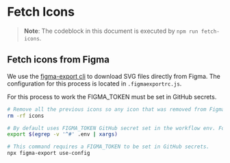 # Fetch Icons

> **Note**: The codeblock in this document is executed by `npm run fetch-icons`.

## Fetch icons from Figma

We use the [figma-export cli](https://github.com/marcomontalbano/figma-export) to download
SVG files directly from Figma. The configuration for this process is located in
`.figmaexportrc.js`.

For this process to work the FIGMA_TOKEN must be set in GitHub secrets.

```sh
# Remove all the previous icons so any icon that was removed from Figma does not remain in the repository.
rm -rf icons

# By default uses FIGMA_TOKEN GitHub secret set in the workflow env. For local development export FIGMA_TOKEN set in .env file.
export $(egrep -v '^#' .env | xargs)

# This command requires a FIGMA_TOKEN to be set in GitHub secrets.
npx figma-export use-config
```